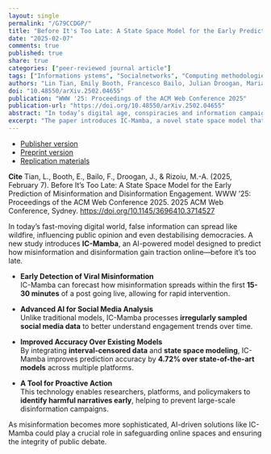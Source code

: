 ```yaml
---
layout: single
permalink: "/G79CCDGP/"
title: "Before It's Too Late: A State Space Model for the Early Prediction of Misinformation and Disinformation Engagement"
date: "2025-02-07"
comments: true
published: true
share: true
categories: ["peer-reviewed journal article"]
tags: ["Informations ystems", "Socialnetworks", "Computing methodologies", "Artificial intelligence"]
authors: "Lin Tian, Emily Booth, Francesco Bailo, Julian Droogan, Marian-Andrei Rizoiu"
doi: "10.48550/arXiv.2502.04655"
publication: "WWW '25: Proceedings of the ACM Web Conference 2025"
publication-url: "https://doi.org/10.48550/arXiv.2502.04655"
abstract: "In today’s digital age, conspiracies and information campaigns can emerge rapidly and erode social and democratic cohesion. While recent deep learning approaches have made progress in modeling engagement through language and propagation models, they struggle with irregularly sampled data and early trajectory assessment. We present IC-Mamba , a novel state space model that forecasts social media engagement by modeling intervalcensored data with integrated temporal embeddings. Our model excels at predicting engagement patterns within the crucial first 15-30 minutes of posting (RMSE 0.118-0.143), enabling rapid assessment of content reach. By incorporating interval-censored modeling into the state space framework, IC-Mamba captures finegrained temporal dynamics of engagement growth, achieving a 4.72% improvement over state-of-the-art across multiple engagement metrics (likes, shares, comments, and emojis). Our experiments demonstrate IC-Mamba’s effectiveness in forecasting both post-level dynamics and broader narrative patterns (F1 0.508-0.751 for narrative-level predictions). The model maintains strong predictive performance across extended time horizons, successfully forecasting opinion-level engagement up to 28 days ahead using observation windows of 3-10 days. These capabilities enable earlier identification of potentially problematic content, providing crucial lead time for designing and implementing countermeasures. Code is available at: https://github.com/ltian678/ic-mamba. An interactive dashboard demonstrating our results is available at: https://ic-mamba.behavioral-ds.science/."
excerpt: "The paper introduces IC-Mamba, a novel state space model that forecasts social media engagement by modeling interval-censored data with integrated temporal embeddings, enabling early detection of misinformation and disinformation engagement patterns to facilitate proactive countermeasures"
---
```


* [Publisher version]()
* [Preprint version](https://arxiv.org/abs/2502.04655)
* [Replication materials](https://github.com/ltian678/ic-mamba)

**Cite** Tian, L., Booth, E., Bailo, F., Droogan, J., & Rizoiu, M.-A. (2025, February 7). Before It’s Too Late: A State Space Model for the Early Prediction of Misinformation and Disinformation Engagement. WWW ’25: Proceedings of the ACM Web Conference 2025. 2025 ACM Web Conference, Sydney. https://doi.org/10.1145/3696410.3714527

In today’s fast-moving digital world, false information can spread like wildfire, influencing public opinion and even destabilising democracies. A new study introduces **IC-Mamba**, an AI-powered model designed to predict how misinformation and disinformation gain traction online—before it’s too late.  

- **Early Detection of Viral Misinformation**  
  IC-Mamba can forecast how misinformation spreads within the first **15-30 minutes** of a post going live, allowing for rapid intervention.  

- **Advanced AI for Social Media Analysis**  
  Unlike traditional models, IC-Mamba processes **irregularly sampled social media data** to better understand engagement trends over time.  

- **Improved Accuracy Over Existing Models**  
  By integrating **interval-censored data** and **state space modeling**, IC-Mamba improves prediction accuracy by **4.72% over state-of-the-art models** across multiple platforms.  

- **A Tool for Proactive Action**  
  This technology enables researchers, platforms, and policymakers to **identify harmful narratives early**, helping to prevent large-scale disinformation campaigns.  

As misinformation becomes more sophisticated, AI-driven solutions like IC-Mamba could play a crucial role in safeguarding online spaces and ensuring the integrity of public debate.
